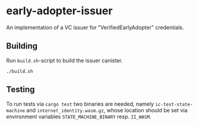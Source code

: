 # early-adopter-issuer
An implementation of a VC issuer for "VerifiedEarlyAdopter" credentials.

## Building

Run `build.sh`-script to build the issuer canister.

```shell
./build.sh
```

## Testing

To run tests via `cargo test` two binaries are needed, namely `ic-test-state-machine` and `internet_identity.wasm.gz`, 
whose location should be set via environment variables `STATE_MACHINE_BINARY` resp. `II_WASM`.
